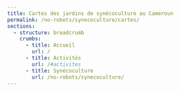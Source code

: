 ```yaml
---
title: Cartes des jardins de synécoculture au Cameroun
permalink: /no-robots/synecoculture/cartes/
sections:
  - structure: breadcrumb
    crumbs:
      - title: Accueil
        url: /
      - title: Activités
        url: /#activites
      - title: Synécoculture
        url: /no-robots/synecoculture/
---
```

